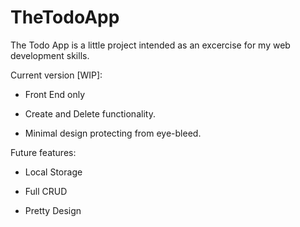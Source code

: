 # TheTodoApp
The Todo App is a little project intended as an excercise for my web development skills.

Current version [WIP]:

+ Front End only

+ Create and Delete functionality.

+ Minimal design protecting from eye-bleed.

Future features:

+ Local Storage

+ Full CRUD

+ Pretty Design
